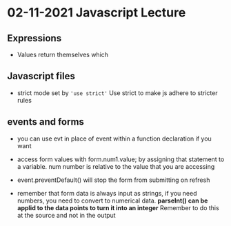 # 02-11-2021 Javascript Lecture

## Expressions
* Values return themselves which

## Javascript files
* strict mode set by `'use strict'`
    Use strict to make js adhere to stricter rules

## events and forms
* you can use evt in place of event within a function declaration if you want

* access form values with form.num1.value; by assigning that statement to a variable. num number is relative to the value that you are accessing
* event.preventDefault() will stop the form from submitting on refresh
* remember that form data is always input as strings, if you need numbers, you need to convert to numerical data. **parseInt() can be applid to the data points to turn it into an integer** Remember to do this at the source and not in the output
